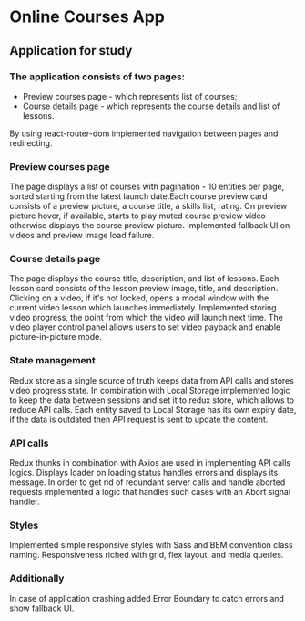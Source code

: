 # Online Courses App
## Application for study

### The application consists of two pages:
- Preview courses page - which represents list of courses;
- Course details page - which represents the course details and list of lessons.

By using react-router-dom implemented navigation between pages and redirecting.

### Preview courses page
The page displays a list of courses with pagination - 10 entities per page, sorted starting from the latest launch date.Each course preview card consists of a preview picture, a course title, a skills list, rating. On preview picture hover, if available, starts to play muted course preview video otherwise displays the course preview picture. Implemented fallback UI on videos and preview image load failure.
### Course details page
The page displays the course title, description, and list of lessons. Each lesson card consists of the lesson preview image, title, and description. Clicking on a video, if it's not locked, opens a modal window with the current video lesson which launches immediately. Implemented storing video progress, the point from which the video will launch next time. The video player control panel allows users to set video payback and enable picture-in-picture mode.
### State management
Redux store as a single source of truth keeps data from API calls and stores video progress state. In combination with Local Storage implemented logic to keep the data between sessions and set it to redux store, which allows to reduce API calls. Each entity saved to Local Storage has its own expiry date, if the data is outdated then API request is sent to update the content. 
### API calls
Redux thunks in combination with Axios are used in implementing API calls logics. Displays loader on loading status handles errors and displays its message. In order to get rid of redundant server calls and handle aborted requests implemented a logic that handles such cases with an Abort signal handler.
### Styles
Implemented simple responsive styles with Sass and BEM convention class naming. Responsiveness riched with grid, flex layout, and media queries.
### Additionally
In case of application crashing added Error Boundary to catch errors and show fallback UI.
